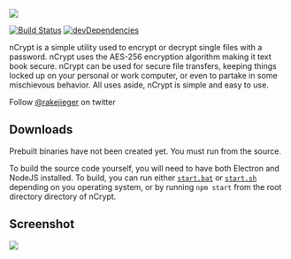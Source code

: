 ![](http://vectr.com/jakerieger/vsisib8liI.png?width=475&height=162&select=vsisib8liIpage0&cache=off)

[![Build Status](https://travis-ci.org/jakerieger/nCrypt.svg?branch=master)](https://travis-ci.org/jakerieger/nCrypt)
[![devDependencies](https://david-dm.org/jakerieger/nCrypt.svg)](https://david-dm.org/jakerieger/nCrypt.svg)

nCrypt is a simple utility used to encrypt or decrypt single files with a password. nCrypt uses the AES-256 encryption algorithm making it text book secure. nCrypt can be used for secure file transfers, keeping things locked up on your personal or work computer, or even to partake in some mischievous behavior. All uses aside, nCrypt is simple and easy to use.

Follow [@rakejieger](https://www.twitter.com/rakejieger) on twitter

## Downloads
Prebuilt binaries have not been created yet. You must run from the source.

To build the source code yourself, you will need to have both Electron and NodeJS installed. To build, you can run either [`start.bat`](https://github.com/jakerieger/nCrypt/blob/master/start.bat) or [`start.sh`](https://github.com/jakerieger/nCrypt/blob/master/start.sh) depending on you operating system, or by running `npm start` from the root directory directory of nCrypt.

## Screenshot
![](http://i.imgur.com/Xk0Tu8S.jpg)
